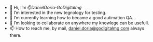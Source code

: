 - 👋 Hi, I’m *@DanielDoria-GoDigitalmg*
- 👀 I’m interested in the new tegnology for testing.
- 🌱 I’m currently learning how to became a good autimation QA...
- 💞️ I’m looking to collaborate on anywhere my knowlege can be usefull.
- 📫 How to reach me, by mail, daniel.doria@godigitalmg.com always there.

<!---
DanielDoria-GoDigitalmg/DanielDoria-GoDigitalmg is a ✨ special ✨ repository because its `README.md` (this file) appears on your GitHub profile.
You can click the Preview link to take a look at your changes.
--->
